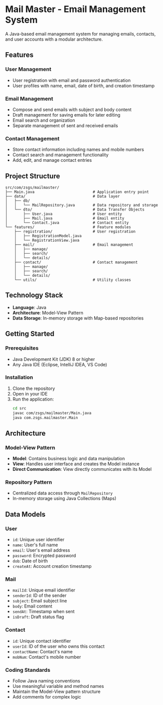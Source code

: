 # Mail Master - Email Management System

A Java-based email management system for managing emails, contacts, and user accounts with a modular architecture.

## Features

### User Management
- User registration with email and password authentication
- User profiles with name, email, date of birth, and creation timestamp

### Email Management
- Compose and send emails with subject and body content
- Draft management for saving emails for later editing
- Email search and organization
- Separate management of sent and received emails

### Contact Management
- Store contact information including names and mobile numbers
- Contact search and management functionality
- Add, edit, and manage contact entries

## Project Structure

```
src/com/zsgs/mailmaster/
├── Main.java                          # Application entry point
├── data/                              # Data layer
│   ├── db/
│   │   └── MailRepository.java        # Data repository and storage
│   └── dto/                           # Data Transfer Objects
│       ├── User.java                  # User entity
│       ├── Mail.java                  # Email entity
│       └── Contact.java               # Contact entity
└── features/                          # Feature modules
    ├── registration/                  # User registration
    │   ├── RegistrationModel.java
    │   └── RegistrationView.java
    ├── mail/                          # Email management
    │   ├── manage/
    │   ├── search/
    │   └── details/
    ├── contact/                       # Contact management
    │   ├── manage/
    │   ├── search/
    │   └── details/
    └── utils/                         # Utility classes
```

## Technology Stack

- **Language**: Java
- **Architecture**: Model-View Pattern
- **Data Storage**: In-memory storage with Map-based repositories

## Getting Started

### Prerequisites
- Java Development Kit (JDK) 8 or higher
- Any Java IDE (Eclipse, IntelliJ IDEA, VS Code)

### Installation

1. Clone the repository
2. Open in your IDE
3. Run the application:
   ```bash
   cd src
   javac com/zsgs/mailmaster/Main.java
   java com.zsgs.mailmaster.Main
   ```

## Architecture

### Model-View Pattern
- **Model**: Contains business logic and data manipulation
- **View**: Handles user interface and creates the Model instance
- **Direct Communication**: View directly communicates with its Model

### Repository Pattern
- Centralized data access through `MailRepository`
- In-memory storage using Java Collections (Maps)

## Data Models

### User
- `id`: Unique user identifier
- `name`: User's full name
- `email`: User's email address
- `password`: Encrypted password
- `dob`: Date of birth
- `createAt`: Account creation timestamp

### Mail
- `mailId`: Unique email identifier
- `senderId`: ID of the sender
- `subject`: Email subject line
- `body`: Email content
- `sendAt`: Timestamp when sent
- `isDraft`: Draft status flag

### Contact
- `id`: Unique contact identifier
- `userId`: ID of the user who owns this contact
- `contactName`: Contact's name
- `mobNum`: Contact's mobile number

### Coding Standards
- Follow Java naming conventions
- Use meaningful variable and method names
- Maintain the Model-View pattern structure
- Add comments for complex logic 
